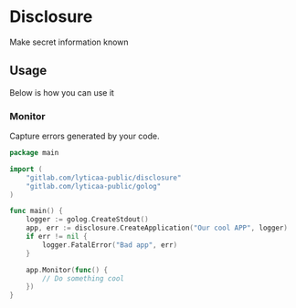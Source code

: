 # Disclosure

Make secret information known

## Usage

Below is how you can use it

### Monitor

Capture errors generated by your code.

```go
package main

import (
	"gitlab.com/lyticaa-public/disclosure"
	"gitlab.com/lyticaa-public/golog"
)

func main() {
	logger := golog.CreateStdout()
	app, err := disclosure.CreateApplication("Our cool APP", logger)
	if err != nil {
		logger.FatalError("Bad app", err)
	}

	app.Monitor(func() {
		// Do something cool
	})
}

```
